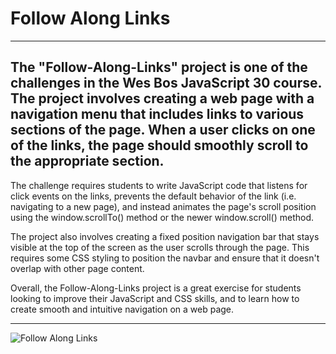 # Follow Along Links

---

## The "Follow-Along-Links" project is one of the challenges in the Wes Bos JavaScript 30 course. The project involves creating a web page with a navigation menu that includes links to various sections of the page. When a user clicks on one of the links, the page should smoothly scroll to the appropriate section.

The challenge requires students to write JavaScript code that listens for click events on the links, prevents the default behavior of the link (i.e. navigating to a new page), and instead animates the page's scroll position using the window.scrollTo() method or the newer window.scroll() method.

The project also involves creating a fixed position navigation bar that stays visible at the top of the screen as the user scrolls through the page. This requires some CSS styling to position the navbar and ensure that it doesn't overlap with other page content.

Overall, the Follow-Along-Links project is a great exercise for students looking to improve their JavaScript and CSS skills, and to learn how to create smooth and intuitive navigation on a web page.

---

![Follow Along Links](https://user-images.githubusercontent.com/108270415/228991862-bd6ba71d-1f65-4f3b-9027-c7b2772f8fbf.png)

